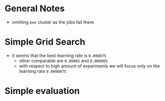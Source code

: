 # General Notes
- omitting `bee` cluster as the jobs fail there

# Simple Grid Search
- it seems that the best learning rate is `0.000075`
    - other comparable are `0.00001` and `0.000005`
    - with respect to high amount of experiments we will focus only on the learning rate `0.0000075`

# Simple evaluation
